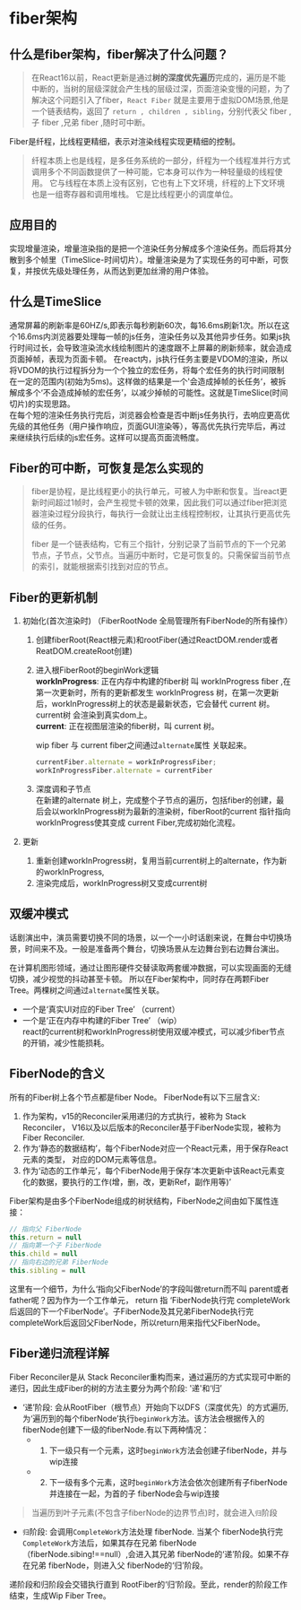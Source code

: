 # fiber架构

## 什么是fiber架构，fiber解决了什么问题？
> 在React16以前，React更新是通过**树的深度优先遍历**完成的，遍历是不能中断的，当树的层级深就会产生栈的层级过深，页面渲染变慢的问题，为了解决这个问题引入了fiber，`React Fiber` 就是主要用于虚拟DOM场景,他是一个链表结构，返回了 `return , children , sibling`，分别代表父 fiber , 子 fiber ,兄弟 fiber ,随时可中断。

Fiber是纤程，比线程更精细，表示对渲染线程实现更精细的控制。
> 纤程本质上也是线程，是多任务系统的一部分，纤程为一个线程准并行方式调用多个不同函数提供了一种可能，它本身可以作为一种轻量级的线程使用。 它与线程在本质上没有区别，它也有上下文环境，纤程的上下文环境也是一组寄存器和调用堆栈。 它是比线程更小的调度单位。
>
## 应用目的
实现增量渲染，增量渲染指的是把一个渲染任务分解成多个渲染任务。而后将其分散到多个帧里（TimeSlice-时间切片）。增量渲染是为了实现任务的可中断，可恢复，并按优先级处理任务，从而达到更加丝滑的用户体验。  
## 什么是TimeSlice  
通常屏幕的刷新率是60HZ/s,即表示每秒刷新60次，每16.6ms刷新1次。所以在这个16.6ms内浏览器要处理每一帧的js任务，渲染任务以及其他异步任务。如果js执行时间过长，会导致渲染流水线绘制图片的速度跟不上屏幕的刷新频率，就会造成页面掉帧，表现为页面卡顿。
在react内，js执行任务主要是VDOM的渲染，所以将VDOM的执行过程拆分为一个个独立的宏任务，将每个宏任务的执行时间限制在一定的范围内(初始为5ms)。这样做的结果是一个'会造成掉帧的长任务‘，被拆解成多个‘不会造成掉帧的宏任务’，以减少掉帧的可能性。这就是TimeSlice(时间切片)的实现思路。   
在每个短的渲染任务执行完后，浏览器会检查是否中断js任务执行，去响应更高优先级的其他任务（用户操作响应，页面GUI渲染等），等高优先执行完毕后，再过来继续执行后续的js宏任务。这样可以提高页面流畅度。

## Fiber的可中断，可恢复是怎么实现的
> fiber是协程，是比线程更小的执行单元，可被人为中断和恢复。当react更新时间超过1帧时，会产生视觉卡顿的效果，因此我们可以通过fiber把浏览器渲染过程分段执行，每执行一会就让出主线程控制权，让其执行更高优先级的任务。
>
> fiber 是一个链表结构，它有三个指针，分别记录了当前节点的下一个兄弟节点，子节点，父节点。当遍历中断时，它是可恢复的。只需保留当前节点的索引，就能根据索引找到对应的节点。

## Fiber的更新机制
1. 初始化(首次渲染时) （FiberRootNode 全局管理所有FiberNode的所有操作）
   1. 创建fiberRoot(React根元素)和rootFiber(通过ReactDOM.render或者ReatDOM.createRoot创建)
   2. 进入根FiberRoot的beginWork逻辑  
      **workInProgress**: 正在内存中构建的fiber树 叫 workInProgress fiber ,在第一次更新时，所有的更新都发生 workInProgress 树，在第一次更新后，workInProgress树上的状态是最新状态，它会替代 current 树。current树 会渲染到真实dom上。  
      **current**: 正在视图层渲染的fiber树，叫 current 树。

      wip fiber 与 current fiber之间通过`alternate`属性 关联起来。
      ```javascript
      currentFiber.alternate = workInProgressFiber;
      workInProgressFiber.alternate = currentFiber
      ``` 
   3. 深度调和子节点  
      在新建的alternate 树上，完成整个子节点的遍历，包括fiber的创建，最后会以workInProgress树为最新的渲染树，fiberRoot的current 指针指向workInProgress使其变成 current Fiber,完成初始化流程。 
   
2. 更新
   1. 重新创建workInProgress树，复用当前current树上的alternate，作为新的workInProgress,
   2. 渲染完成后，workInProgress树又变成current树 
   
## 双缓冲模式
话剧演出中，演员需要切换不同的场景，以一个一小时话剧来说，在舞台中切换场景，时间来不及。一般是准备两个舞台，切换场景从左边舞台到右边舞台演出。

在计算机图形领域，通过让图形硬件交替读取两套缓冲数据，可以实现画面的无缝切换，减少视觉的抖动甚至卡顿。
所以在Fiber架构中，同时存在两颗Fiber Tree。两棵树之间通过`alternate`属性关联。
- 一个是‘真实UI对应的Fiber Tree’    （current）
- 一个是‘正在内存中构建的Fiber Tree’ （wip）  
react的current树和workInProgress树使用双缓冲模式，可以减少fiber节点的开销，减少性能损耗。

## FiberNode的含义
所有的Fiber树上各个节点都是fiber Node。
FiberNode有以下三层含义:
1. 作为架构，v15的Reconciler采用递归的方式执行，被称为 Stack Reconciler， V16以及以后版本的Reconciler基于FiberNode实现，被称为Fiber Reconciler.
2. 作为‘静态的数据结构’，每个FiberNode对应一个React元素，用于保存React元素的类型， 对应的DOM元素等信息。
3. 作为‘动态的工作单元’，每个FiberNode用于保存‘本次更新中该React元素变化的数据，要执行的工作(增，删，改，更新Ref，副作用等)’

Fiber架构是由多个FiberNode组成的树状结构，FiberNode之间由如下属性连接：
```javascript
// 指向父 FiberNode
this.return = null
// 指向第一个子 FiberNode
this.child = null
// 指向右边的兄弟 FiberNode
this.sibling = null
```
这里有一个细节，为什么‘指向父FiberNode’的字段叫做return而不叫 parent或者 father呢？因为作为一个工作单元， return 指 ‘FiberNode执行完 completeWork后返回的下一个FiberNode’。子FiberNode及其兄弟FiberNode执行完completeWork后返回父FiberNode，所以return用来指代父FiberNode。

## Fiber递归流程详解
Fiber Reconciler是从 Stack Reconciler重构而来，通过遍历的方式实现可中断的递归，因此生成Fiber的树的方法主要分为两个阶段: '递'和‘归’
- ‘递’阶段: 会从RootFiber（根节点）开始向下以DFS（深度优先）的方式遍历,为‘遍历到的每个fiberNode’执行`beginWork`方法。该方法会根据传入的fiberNode创建下一级的fiberNode.有以下两种情况：
  - 1. 下一级只有一个元素，这时`beginWork`方法会创建子fiberNode，并与wip连接
  - 2. 下一级有多个元素，这时`beginWork`方法会依次创建所有子fiberNode并连接在一起，为首的子 fiberNode会与wip连接
> 当遍历到叶子元素(不包含子fiberNode的边界节点)时，就会进入`归`阶段
- `归`阶段: 会调用`CompleteWork`方法处理 fiberNode. 当某个 fiberNode执行完 `CompleteWork`方法后，如果其存在兄弟 fiberNode（fiberNode.sibing!==null）,会进入其兄弟 fiberNode的‘递’阶段。如果不存在兄弟 fiberNode，则进入父 fiberNode的‘归’阶段。

递阶段和归阶段会交错执行直到 RootFiber的‘归’阶段。至此，render的阶段工作结束，生成Wip Fiber Tree。